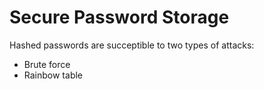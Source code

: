 # Secure Password Storage

Hashed passwords are succeptible to two types of attacks:
* Brute force
* Rainbow table

